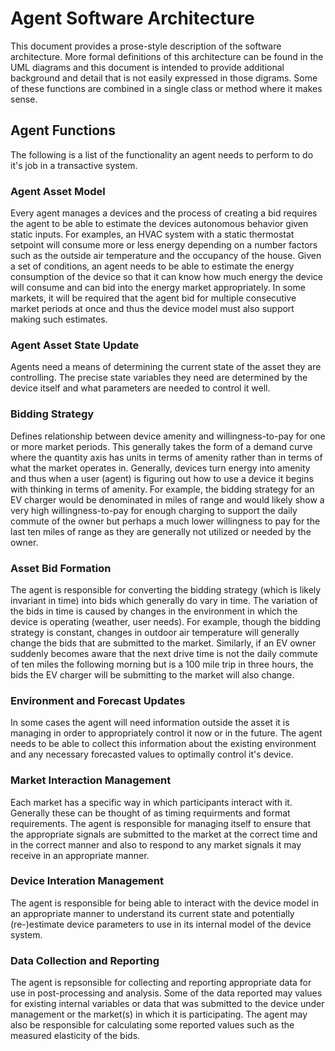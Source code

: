 # Agent Software Architecture

This document provides a prose-style description of the software architecture. More formal definitions of this architecture can be found in the UML diagrams and this document is intended to provide additional background and detail that is not easily expressed in those digrams. Some of these functions are combined in a single class or method where it makes sense.

## Agent Functions
The following is a list of the functionality an agent needs to perform to do it's job in a transactive system.

### Agent Asset Model
Every agent manages a devices and the process of creating a bid requires the agent to be able to estimate the devices autonomous behavior given static inputs. For examples, an HVAC system with a static thermostat setpoint will consume more or less energy depending on a number factors such as the outside air temperature and the occupancy of the house. Given a set of conditions, an agent needs to be able to estimate the energy consumption of the device so that it can know how much energy the device will consume and can bid into the energy market appropriately. In some markets, it will be required that the agent bid for multiple consecutive market periods at once and thus the device model must also support making such estimates.

### Agent Asset State Update
Agents need a means of determining the current state of the asset they are controlling. The precise state variables they need are determined by the device itself and what parameters are needed to control it well.

### Bidding Strategy
Defines relationship between device amenity and willingness-to-pay for one or more market periods. This generally takes the form of a demand curve where the quantity axis has units in terms of amenity rather than in terms of what the market operates in. Generally, devices turn energy into amenity and thus when a user (agent) is figuring out how to use a device it begins with thinking in terms of amenity. For example, the bidding strategy for an EV charger would be denominated in miles of range and would likely show a very high willingness-to-pay for enough charging to support the daily commute of the owner but perhaps a much lower willingness to pay for the last ten miles of range as they are generally not utilized or needed by the owner.

### Asset Bid Formation
The agent is responsible for converting the bidding strategy (which is likely invariant in time) into bids which generally do vary in time. The variation of the bids in time is caused by changes in the environment in which the device is operating (weather, user needs). For example, though the bidding strategy is constant, changes in outdoor air temperature will generally change the bids that are submitted to the market. Similarly, if an EV owner suddenly becomes aware that the next drive time is not the daily commute of ten miles the following morning but is a 100 mile trip in three hours, the bids the EV charger will be submitting to the market will also change.

### Environment and Forecast Updates
In some cases the agent will need information outside the asset it is managing in order to appropriately control it now or in the future. The agent needs to be able to collect this information about the existing environment and any necessary forecasted values to optimally control it's device.

### Market Interaction Management
Each market has a specific way in which participants interact with it. Generally these can be thought of as timing requirments and format requirements. The agent is responsible for managing itself to ensure that the appropriate signals are submitted to the market at the correct time and in the correct manner and also to respond to any market signals it may receive in an appropriate manner.

### Device Interation Management
The agent is responsible for being able to interact with the device model in an appropriate manner to understand its current state and potentially (re-)estimate device parameters to use in its internal model of the device system.

### Data Collection and Reporting
The agent is repsonsible for collecting and reporting appropriate data for use in post-processing and analysis. Some of the data reported may values for existing internal variables or data that was submitted to the device under management or the market(s) in which it is participating. The agent may also be responsible for calculating some reported values such as the measured elasticity of the bids.

